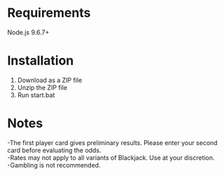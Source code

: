 # Requirements
Node.js 9.6.7+

# Installation
1. Download as a ZIP file
2. Unzip the ZIP file
3. Run start.bat

# Notes
-The first player card gives preliminary results. Please enter your second card before evaluating the odds.  
-Rates may not apply to all variants of Blackjack. Use at your discretion.  
-Gambling is not recommended.  
